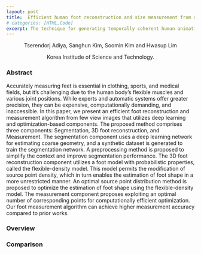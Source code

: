 ```yaml
---
layout: post
title:  Efficient human foot reconstruction and size measurement from a few color images
# categories: [HTML,Code]
excerpt: The technique for generating temporally coherent human animations. It uses bidirectional temporal modeling and a denoising diffusion model to reduce motion ambiguities and improve realism. The method shows better performance compared to existing unidirectional approaches.
---
```


<p style="text-align:center">Tserendorj Adiya, Sanghun Kim, Soomin Kim and Hwasup Lim</p>
<p style="text-align:center">Korea Institude of Science and Technology.</p>

<!-- <img src="../images/frnm_main.gif" alt="frnm main" /> -->

<h3>Abstract</h3>

Accurately measuring feet is essential in clothing, sports, and medical fields, but it’s challenging due to the human body’s flexible muscles and various joint positions. While experts and automatic systems offer greater precision, they can be expensive, computationally demanding, and inaccessible. In this paper, we present an efficient foot reconstruction and measurement algorithm from few view images that utilizes deep learning and optimization-based components. The proposed method comprises three components: Segmentation, 3D foot reconstruction, and Measurement. The segmentation component uses a deep learning network for estimating coarse geometry, and a synthetic dataset is generated to train the segmentation network. A preprocessing method is proposed to simplify the context and improve segmentation performance. The 3D foot reconstruction component utilizes a foot model with probabilistic properties, called the flexible-density model. This model permits the modification of source point density, which in turn enables the estimation of foot shape in a more unrestricted manner. An optimal source point distribution method is proposed to optimize the estimation of foot shape using the flexible-density model. The measurement component proposes exploiting an optimal number of corresponding points for computationally efficient optimization. Our foot measurement algorithm can achieve higher measurement accuracy compared to prior works.

<h3>Overview</h3>


<h3>Comparison</h3>
<!-- <img src="../images/frnm_comp_1.gif" alt="single image comp 1" />
<img src="../images/frnm_comp_2.gif" alt="single image comp 2" />
<img src="../images/frnm_comp_3.gif" alt="single image comp 3" /> -->

